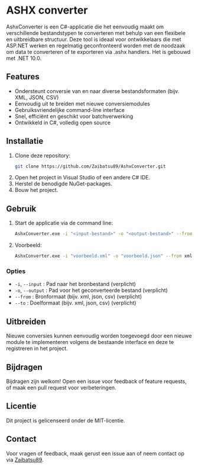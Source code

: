 # ASHX converter

AshxConverter is een C#-applicatie die het eenvoudig maakt om verschillende bestandstypen te converteren met behulp van een flexibele en uitbreidbare structuur. Deze tool is ideaal voor ontwikkelaars die met ASP.NET werken en regelmatig geconfronteerd worden met de noodzaak om data te converteren of te exporteren via .ashx handlers. Het is gebouwd met .NET 10.0.

## Features

- Ondersteunt conversie van en naar diverse bestandsformaten (bijv. XML, JSON, CSV)
- Eenvoudig uit te breiden met nieuwe conversiemodules
- Gebruiksvriendelijke command-line interface
- Snel, efficiënt en geschikt voor batchverwerking
- Ontwikkeld in C#, volledig open source

## Installatie

1. Clone deze repository:
   ```bash
   git clone https://github.com/Zaibatsu89/AshxConverter.git
   ```
2. Open het project in Visual Studio of een andere C# IDE.
3. Herstel de benodigde NuGet-packages.
4. Bouw het project.

## Gebruik

1. Start de applicatie via de command line:

   ```bash
   AshxConverter.exe -i "<input-bestand>" -o "<output-bestand>" --from "<bronformaat>" --to "<doelformaat>"
   ```

2. Voorbeeld:
   ```bash
   AshxConverter.exe -i "voorbeeld.xml" -o "voorbeeld.json" --from xml --to json
   ```

### Opties

- `-i`, `--input` : Pad naar het bronbestand (verplicht)
- `-o`, `--output` : Pad voor het geconverteerde bestand (verplicht)
- `--from` : Bronformaat (bijv. xml, json, csv) (verplicht)
- `--to` : Doelformaat (bijv. xml, json, csv) (verplicht)

## Uitbreiden

Nieuwe conversies kunnen eenvoudig worden toegevoegd door een nieuwe module te implementeren volgens de bestaande interface en deze te registreren in het project.

## Bijdragen

Bijdragen zijn welkom! Open een issue voor feedback of feature requests, of maak een pull request voor verbeteringen.

## Licentie

Dit project is gelicenseerd onder de MIT-licentie.

## Contact

Voor vragen of feedback, maak gerust een issue aan of neem contact op via [Zaibatsu89](https://github.com/Zaibatsu89).
